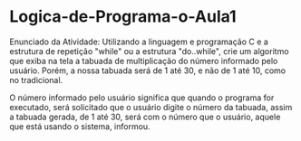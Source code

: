 # Logica-de-Programa-o-Aula1
Enunciado da Atividade: Utilizando a linguagem e programação C e a estrutura de repetição "while" ou a estrutura "do..while", crie um algoritmo que exiba na tela a tabuada de multiplicação do número informado pelo usuário. Porém, a nossa tabuada será de 1 até 30, e não de 1 até 10, como no tradicional.

O número informado pelo usuário significa que quando o programa for executado, será solicitado que o usuário digite o número da tabuada, assim a tabuada gerada, de 1 até 30, será com o número que o usuário, aquele que está usando o sistema, informou.
